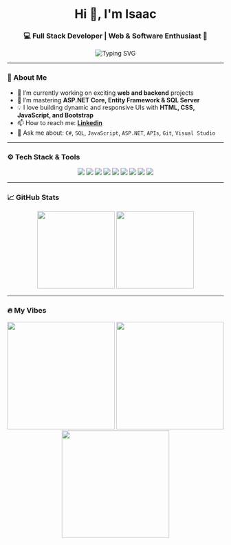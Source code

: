 <h1 align="center">Hi 👋, I'm Isaac</h1>
<h3 align="center">💻 Full Stack Developer | Web & Software Enthusiast 🚀</h3>

<p align="center">
  <img src="https://readme-typing-svg.herokuapp.com?font=Fira+Code&size=22&duration=3000&pause=1000&color=F7F7F7&center=true&vCenter=true&multiline=true&width=600&height=60&lines=I+love+to+code+and+create+cool+stuff+💡;Learning+new+tech+every+day+📚;C%23+%7C+SQL+%7C+JS+%7C+Problem+Solver+⚙️" alt="Typing SVG" />
</p>

---

### 🌟 About Me
- 🔭 I’m currently working on exciting **web and backend** projects  
- 🌱 I’m mastering **ASP.NET Core, Entity Framework & SQL Server**  
- 💡 I love building dynamic and responsive UIs with **HTML, CSS, JavaScript, and Bootstrap**
- 📫 How to reach me: **[Linkedin](www.linkedin.com/in/isaac-cabrera-silverio-2460b62a8)**  
- 💬 Ask me about: `C#`, `SQL`, `JavaScript`, `ASP.NET`, `APIs`, `Git`, `Visual Studio`

---

### ⚙️ Tech Stack & Tools

<p align="center">
  <img src="https://img.shields.io/badge/HTML5-E34F26?style=for-the-badge&logo=html5&logoColor=white" />
  <img src="https://img.shields.io/badge/CSS3-1572B6?style=for-the-badge&logo=css3&logoColor=white" />
  <img src="https://img.shields.io/badge/JavaScript-F7DF1E?style=for-the-badge&logo=javascript&logoColor=black" />
  <img src="https://img.shields.io/badge/Bootstrap-7952B3?style=for-the-badge&logo=bootstrap&logoColor=white" />
  <img src="https://img.shields.io/badge/C%23-239120?style=for-the-badge&logo=c-sharp&logoColor=white" />
  <img src="https://img.shields.io/badge/SQL-4479A1?style=for-the-badge&logo=MicrosoftSQLServer&logoColor=white" />
  <img src="https://img.shields.io/badge/ASP.NET-512BD4?style=for-the-badge&logo=.net&logoColor=white" />
  <img src="https://img.shields.io/badge/Git-F05032?style=for-the-badge&logo=git&logoColor=white" />
  <img src="https://img.shields.io/badge/Visual%20Studio-5C2D91?style=for-the-badge&logo=visual-studio&logoColor=white" />
</p>

---

### 📈 GitHub Stats

<p align="center">
  <img src="https://github-readme-stats.vercel.app/api?username=Isak1956x&show_icons=true&theme=tokyonight" height="180" />
  <img src="https://github-readme-stats.vercel.app/api/top-langs/?username=Isak1956x&layout=compact&theme=tokyonight" height="180"/>
</p>

---

### 🔥 My Vibes

<p align="center">
  <img src="https://media.giphy.com/media/L1R1tvI9svkIWwpVYr/giphy.gif" width="250" />
  <img src="https://media.giphy.com/media/QssGEmpkyEOhBCb7e1/giphy.gif" width="250" />
  <img src="https://media.giphy.com/media/xT9IgzoKnwFNmISR8I/giphy.gif" width="250" />
</p>
